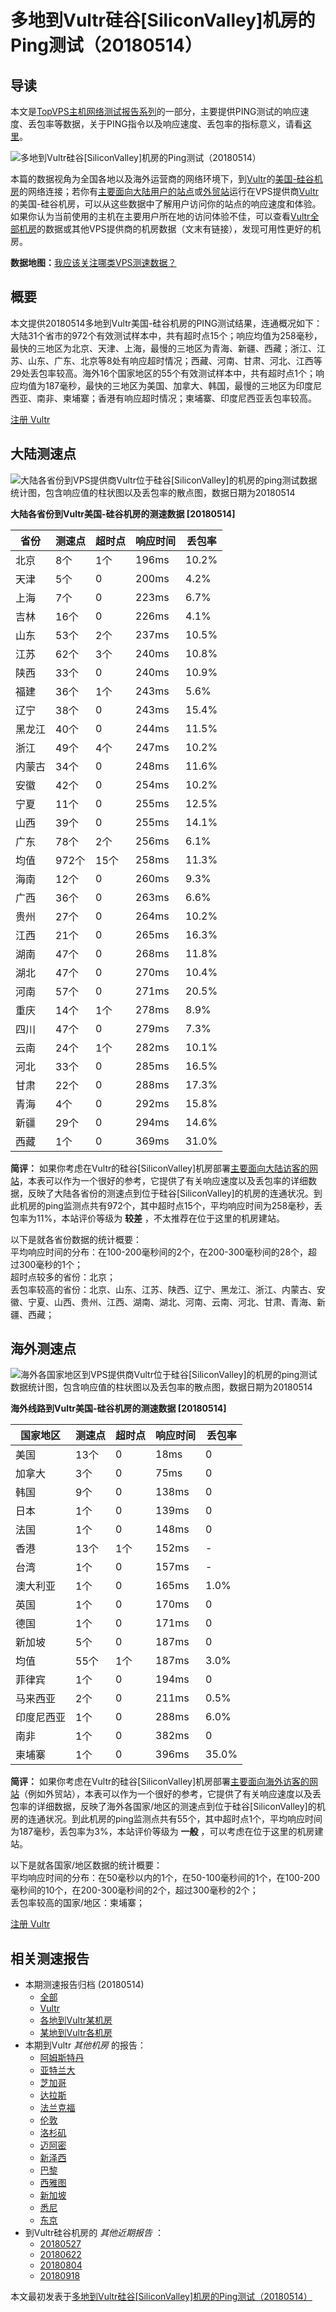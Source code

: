 #  多地到Vultr硅谷[SiliconValley]机房的Ping测试（20180514） 

## 导读

本文是[TopVPS主机网络测试报告系列](https://vps123.top/pingtest)的一部分，主要提供PING测试的响应速度、丢包率等数据，关于PING指令以及响应速度、丢包率的指标意义，请看[这里](https://vps123.top/what-is-ping.html)。

![多地到Vultr硅谷\[SiliconValley\]机房的Ping测试（20180514）](/images/thumbnails/to_vultr_SiliconValley.png)

本篇的数据视角为全国各地以及海外运营商的网络环境下，到[Vultr](https://vps123.top/go/vultr)的[美国-硅谷机房](https://vps123.top/vultr-facilities.html#siliconvalley)的网络连接；若你有[主要面向大陆用户的站点](https://vps123.top/website-for-mainland-users.html)或[外贸站](https://vps123.top/website-for-internation-trade.html)运行在VPS提供商[Vultr](https://vps123.top/go/vultr)的美国-硅谷机房，可以从这些数据中了解用户访问你的站点的响应速度和体验。如果你认为当前使用的主机在主要用户所在地的访问体验不佳，可以查看[Vultr全部机房](/vultr/isp/china/20180514-vultr-isp-china.md)的数据或其他VPS提供商的机房数据（文末有链接），发现可用性更好的机房。

**数据地图：**[我应该关注哪类VPS测速数据？](https://vps123.top/find-pingtest-data-you-need.html)

## 概要

本文提供20180514多地到Vultr美国-硅谷机房的PING测试结果，连通概况如下：大陆31个省市的972个有效测试样本中，共有超时点15个；响应均值为258毫秒，最快的三地区为北京、天津、上海，最慢的三地区为青海、新疆、西藏；浙江、江苏、山东、广东、北京等8处有响应超时情况；西藏、河南、甘肃、河北、江西等29处丢包率较高。海外16个国家地区的55个有效测试样本中，共有超时点1个；响应均值为187毫秒，最快的三地区为美国、加拿大、韩国，最慢的三地区为印度尼西亚、南非、柬埔寨；香港有响应超时情况；柬埔寨、印度尼西亚丢包率较高。

[注册 Vultr](https://vps123.top/go/vultr/_btn1)

## 大陆测速点

![大陆各省份到VPS提供商Vultr位于硅谷\[SiliconValley\]的机房的ping测试数据统计图，包含响应值的柱状图以及丢包率的散点图，数据日期为20180514](/images/pingtests/vultr_20180514/plot_idc_vultr_usa-siliconvalley_20180514_mainland.png)

**大陆各省份到Vultr美国-硅谷机房的测速数据 [20180514]**

省份 | 测速点 | 超时点 | 响应时间 | 丢包率  
---|---|---|---|---  
北京 | 8个 | 1个 | 196ms | 10.2%  
天津 | 5个 | 0 | 200ms | 4.2%  
上海 | 7个 | 0 | 223ms | 6.7%  
吉林 | 16个 | 0 | 226ms | 4.1%  
山东 | 53个 | 2个 | 237ms | 10.5%  
江苏 | 62个 | 3个 | 240ms | 10.8%  
陕西 | 33个 | 0 | 240ms | 10.9%  
福建 | 36个 | 1个 | 243ms | 5.6%  
辽宁 | 38个 | 0 | 243ms | 15.4%  
黑龙江 | 40个 | 0 | 244ms | 11.5%  
浙江 | 49个 | 4个 | 247ms | 10.2%  
内蒙古 | 34个 | 0 | 248ms | 11.6%  
安徽 | 42个 | 0 | 254ms | 10.2%  
宁夏 | 11个 | 0 | 255ms | 12.5%  
山西 | 39个 | 0 | 255ms | 14.1%  
广东 | 78个 | 2个 | 256ms | 6.1%  
均值 | 972个 | 15个 | 258ms | 11.3%  
海南 | 12个 | 0 | 260ms | 9.3%  
广西 | 36个 | 0 | 263ms | 6.6%  
贵州 | 27个 | 0 | 264ms | 10.2%  
江西 | 21个 | 0 | 265ms | 16.3%  
湖南 | 47个 | 0 | 268ms | 11.8%  
湖北 | 47个 | 0 | 270ms | 10.4%  
河南 | 57个 | 0 | 271ms | 20.5%  
重庆 | 14个 | 1个 | 278ms | 8.9%  
四川 | 47个 | 0 | 279ms | 7.3%  
云南 | 24个 | 1个 | 282ms | 10.1%  
河北 | 33个 | 0 | 285ms | 16.5%  
甘肃 | 22个 | 0 | 288ms | 17.3%  
青海 | 4个 | 0 | 292ms | 15.8%  
新疆 | 29个 | 0 | 294ms | 14.6%  
西藏 | 1个 | 0 | 369ms | 31.0%  
  
**简评：** 如果你考虑在Vultr的硅谷[SiliconValley]机房部署[主要面向大陆访客的网站](website-for-mainland-users.html)，本表可以作为一个很好的参考，它提供了有关响应速度以及丢包率的详细数据，反映了大陆各省份的测速点到位于硅谷[SiliconValley]的机房的连通状况。到此机房的ping监测点共有972个，其中超时点15个，平均响应时间为258毫秒，丢包率为11%，本站评价等级为 **较差** ，不太推荐在位于这里的机房建站。

以下是就各省份数据的统计概要：  
平均响应时间的分布：在100-200毫秒间的2个，在200-300毫秒间的28个，超过300毫秒的1个；  
超时点较多的省份：北京；  
丢包率较高的省份：北京、山东、江苏、陕西、辽宁、黑龙江、浙江、内蒙古、安徽、宁夏、山西、贵州、江西、湖南、湖北、河南、云南、河北、甘肃、青海、新疆、西藏；

## 海外测速点

![海外各国家地区到VPS提供商Vultr位于硅谷\[SiliconValley\]的机房的ping测试数据统计图，包含响应值的柱状图以及丢包率的散点图，数据日期为20180514](/images/pingtests/vultr_20180514/plot_idc_vultr_usa-siliconvalley_20180514_overseas.png)

**海外线路到Vultr美国-硅谷机房的测速数据 [20180514]**

国家地区 | 测速点 | 超时点 | 响应时间 | 丢包率  
---|---|---|---|---  
美国 | 13个 | 0 | 18ms | 0  
加拿大 | 3个 | 0 | 75ms | 0  
韩国 | 9个 | 0 | 138ms | 0  
日本 | 1个 | 0 | 139ms | 0  
法国 | 1个 | 0 | 148ms | 0  
香港 | 13个 | 1个 | 152ms | -  
台湾 | 1个 | 0 | 157ms | -  
澳大利亚 | 1个 | 0 | 165ms | 1.0%  
英国 | 1个 | 0 | 170ms | 0  
德国 | 1个 | 0 | 171ms | 0  
新加坡 | 5个 | 0 | 187ms | 0  
均值 | 55个 | 1个 | 187ms | 3.0%  
菲律宾 | 1个 | 0 | 194ms | 0  
马来西亚 | 2个 | 0 | 211ms | 0.5%  
印度尼西亚 | 1个 | 0 | 288ms | 6.0%  
南非 | 1个 | 0 | 382ms | 0  
柬埔寨 | 1个 | 0 | 396ms | 35.0%  
  
**简评：** 如果你考虑在Vultr的硅谷[SiliconValley]机房部署[主要面向海外访客的网站](https://vps123.top/website-for-internation-trade.html)（例如外贸站），本表可以作为一个很好的参考，它提供了有关响应速度以及丢包率的详细数据，反映了海外各国家/地区的测速点到位于硅谷[SiliconValley]的机房的连通状况。到此机房的ping监测点共有55个，其中超时点1个，平均响应时间为187毫秒，丢包率为3%，本站评价等级为 **一般** ，可以考虑在位于这里的机房建站。

以下是就各国家/地区数据的统计概要：  
平均响应时间的分布：在50毫秒以内的1个，在50-100毫秒间的1个，在100-200毫秒间的10个，在200-300毫秒间的2个，超过300毫秒的2个；  
丢包率较高的国家/地区：柬埔寨；

[注册 Vultr](https://vps123.top/go/vultr/_btn2)

## 相关测速报告

  * 本期测速报告归档 (20180514) 
    * [全部](https://vps123.top/pingtests/20180514 "本期各VPS提供商全部测速报告")
    * [Vultr](https://vps123.top/pingtests/idc-vultr/20180514 "本期Vultr的全部测速报告")
    * [各地到Vultr某机房](https://vps123.top/pingtests/idc-vultr/isp-global/20180514 "以Vultr某机房为关注对象的视角，横向比较大陆各省份、海外各国家地区")
    * [某地到Vultr各机房](https://vps123.top/pingtests/idc-vultr/facility-all/20180514 "以大陆某省份为关注对象的视角，横向比较Vultr各机房")
  * 本期到Vultr _其他机房_ 的报告： 
    * [阿姆斯特丹](/vultr/idc/amsterdam/20180514-vultr-idc-amsterdam.md "多地到Vultr阿姆斯特丹机房的Ping测试 20180514")
    * [亚特兰大](/vultr/idc/atlanta/20180514-vultr-idc-atlanta.md "多地到Vultr亚特兰大机房的Ping测试 20180514")
    * [芝加哥](/vultr/idc/chicago/20180514-vultr-idc-chicago.md "多地到Vultr芝加哥机房的Ping测试 20180514")
    * [达拉斯](/vultr/idc/dallas/20180514-vultr-idc-dallas.md "多地到Vultr达拉斯机房的Ping测试 20180514")
    * [法兰克福](/vultr/idc/frankfurt/20180514-vultr-idc-frankfurt.md "多地到Vultr法兰克福机房的Ping测试 20180514")
    * [伦敦](/vultr/idc/london/20180514-vultr-idc-london.md "多地到Vultr伦敦机房的Ping测试 20180514")
    * [洛杉矶](/vultr/idc/losangeles/20180514-vultr-idc-losangeles.md "多地到Vultr洛杉矶机房的Ping测试 20180514")
    * [迈阿密](/vultr/idc/miami/20180514-vultr-idc-miami.md "多地到Vultr迈阿密机房的Ping测试 20180514")
    * [新泽西](/vultr/idc/newjersey/20180514-vultr-idc-newjersey.md "多地到Vultr新泽西机房的Ping测试 20180514")
    * [巴黎](/vultr/idc/paris/20180514-vultr-idc-paris.md "多地到Vultr巴黎机房的Ping测试 20180514")
    * [西雅图](/vultr/idc/seattle/20180514-vultr-idc-seattle.md "多地到Vultr西雅图机房的Ping测试 20180514")
    * [新加坡](/vultr/idc/singapore/20180514-vultr-idc-singapore.md "多地到Vultr新加坡机房的Ping测试 20180514")
    * [悉尼](/vultr/idc/sydney/20180514-vultr-idc-sydney.md "多地到Vultr悉尼机房的Ping测试 20180514")
    * [东京](/vultr/idc/tokyo/20180514-vultr-idc-tokyo.md "多地到Vultr东京机房的Ping测试 20180514")
  * 到Vultr硅谷机房的 _其他近期报告_ ： 
    * [20180527](/vultr/idc/siliconvalley/20180527-vultr-idc-siliconvalley.md "多地到Vultr硅谷机房的Ping测试 20180527")
    * [20180622](/vultr/idc/siliconvalley/20180622-vultr-idc-siliconvalley.md "多地到Vultr硅谷机房的Ping测试 20180622")
    * [20180804](/vultr/idc/siliconvalley/20180804-vultr-idc-siliconvalley.md "多地到Vultr硅谷机房的Ping测试 20180804")
    * [20180918](/vultr/idc/siliconvalley/20180918-vultr-idc-siliconvalley.md "多地到Vultr硅谷机房的Ping测试 20180918")



本文最初发表于[多地到Vultr硅谷[SiliconValley]机房的Ping测试（20180514）](https://vps123.top/pingtest/20180514-vultr-idc-siliconvalley.html)
